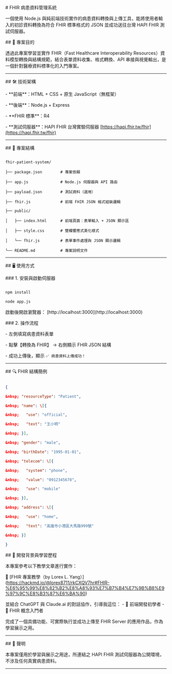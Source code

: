 \# FHIR 病患資料管理系統



一個使用 Node.js 與純前端技術實作的病患資料轉換與上傳工具，能將使用者輸入的初診資料轉換為符合 FHIR 標準格式的 JSON 並成功送往台灣 HAPI FHIR 測試伺服器。

\## 📌 專案目的

透過此專案學習並實作 FHIR（Fast Healthcare Interoperability Resources）資料模型轉換與結構規範，結合表單資料收集、格式轉換、API 串接與視覺輸出，是一個針對醫療資料標準化的入門專案。

---

\## 🛠 技術架構

\- \*\*前端\*\*：HTML + CSS + 原生 JavaScript（無框架）

\- \*\*後端\*\*：Node.js + Express

\- \*\*FHIR 標準\*\*：R4

\- \*\*測試伺服器\*\*：HAPI FHIR 台灣實驗伺服器 \[https://hapi.fhir.tw/fhir](https://hapi.fhir.tw/fhir)

---



\## 📂 專案結構



```

fhir-patient-system/

├── package.json        # 專案依賴

├── app.js              # Node.js 伺服器與 API 路由

├── payload.json        # 測試資料（選用）

├── fhir.js             # 前端 FHIR JSON 格式組裝邏輯

├── public/

│   ├── index.html      # 前端頁面：表單輸入 + JSON 顯示區

│   ├── style.css       # 雙欄響應式美化樣式

│   └── fhir.js         # 表單事件處理與 JSON 顯示邏輯

└── README.md           # 專案說明文件

```



---



\## 🖥 使用方式



\### 1. 安裝與啟動伺服器



```bash

npm install

node app.js

```



啟動後開啟瀏覽器： \[http://localhost:3000](http://localhost:3000)



\### 2. 操作流程



\- 左側填寫病患資料表單

\- 點擊【轉換為 FHIR】 → 右側顯示 FHIR JSON 結構

\- 成功上傳後，顯示 `✅ 病患資料上傳成功！`



---



\## 🔍 FHIR 結構簡例



```json

{

&nbsp; "resourceType": "Patient",

&nbsp; "name": \[{

&nbsp;   "use": "official",

&nbsp;   "text": "王小明"

&nbsp; }],

&nbsp; "gender": "male",

&nbsp; "birthDate": "1995-01-01",

&nbsp; "telecom": \[{

&nbsp;   "system": "phone",

&nbsp;   "value": "0912345678",

&nbsp;   "use": "mobile"

&nbsp; }],

&nbsp; "address": \[{

&nbsp;   "use": "home",

&nbsp;   "text": "高雄市小港區大馬路999號"

&nbsp; }]

}

```
\## 🔧 開發背景與學習歷程

本專案參考以下教學文章進行實作：

📖 \[FHIR 專案教學（by Lorex L. Yang）](https://hackmd.io/@lorex8711/rkCXQV7hr#FHIR-%E6%95%99%E8%82%B2%E8%A8%93%E7%B7%B4%E7%9B%B8%E9%97%9C%E8%B3%87%E6%BA%90)

並結合 ChatGPT 與 Claude.ai 的對話協作，引導我這位：
\- 🔰 前端開發初學者
\- 🔰 FHIR 概念入門者

完成了一個具備功能、可實際執行並成功上傳至 FHIR Server 的應用作品，作為學習展示之用。

---

\## 📝 聲明

本專案僅用於學習與展示之用途，所連結之 HAPI FHIR 測試伺服器為公開環境，不涉及任何真實病患資料。

---

